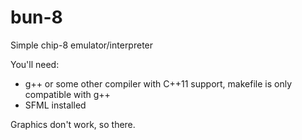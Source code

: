 # bun-8
Simple chip-8 emulator/interpreter

You'll need: 
- g++ or some other compiler with C++11 support, makefile is only compatible with g++
- SFML installed

Graphics don't work, so there.
